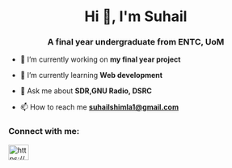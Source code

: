 <h1 align="center">Hi 👋, I'm Suhail</h1>
<h3 align="center">A final year undergraduate from ENTC, UoM</h3>

- 🔭 I’m currently working on **my final year project**

- 🌱 I’m currently learning **Web development**

- 💬 Ask me about **SDR,GNU Radio, DSRC**

- 📫 How to reach me **suhailshimla1@gmail.com**

<h3 align="left">Connect with me:</h3>
<p align="left">
<a href="https://linkedin.com/in/https://www.linkedin.com/in/suhail-ahamed-01/" target="blank"><img align="center" src="https://raw.githubusercontent.com/rahuldkjain/github-profile-readme-generator/master/src/images/icons/Social/linked-in-alt.svg" alt="https://www.linkedin.com/in/suhail-ahamed-01/" height="30" width="40" /></a>
</p>
